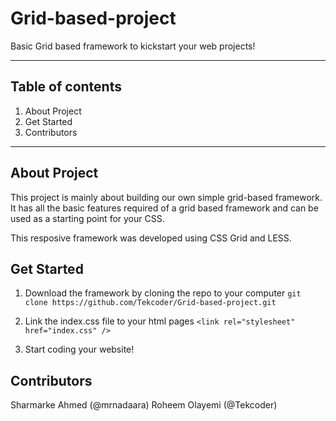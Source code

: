 # Grid-based-project

Basic Grid based framework to kickstart your web projects!

---

## Table of contents

1. About Project
2. Get Started
3. Contributors

---

## About Project

This project is mainly about building our own simple grid-based framework. It has all the basic features required of a grid based framework and can be used as a starting point for your CSS.

This resposive framework was developed using CSS Grid and LESS.

## Get Started

1. Download the framework by cloning the repo to your computer ```git clone https://github.com/Tekcoder/Grid-based-project.git```

2. Link the index.css file to your html pages ```<link rel="stylesheet" href="index.css" />```

3. Start coding your website!

## Contributors

Sharmarke Ahmed (@mrnadaara) Roheem Olayemi (@Tekcoder)